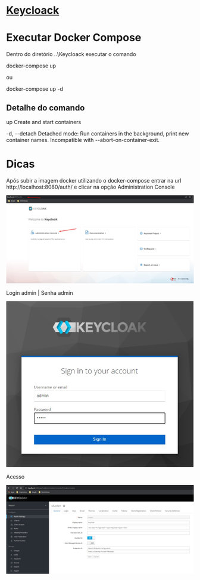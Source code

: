 # [Keycloack](https://www.keycloak.org/) #


# Executar Docker Compose #

<p>Dentro do diretório ..\Keycloack executar o comando </p>

<p>docker-compose up</p>
<p>ou</p>
<p>docker-compose up -d</p>

## Detalhe do comando ##

<p>up                 Create and start containers</p>
<p>
    -d, --detach       Detached mode: Run containers in the background,
                        print new container names. Incompatible with
                        --abort-on-container-exit.
</p>                

# Dicas #

<p>
    Após subir a imagem docker utilizando o docker-compose entrar na url http://localhost:8080/auth/
    e  clicar na opção Administration Console
</p>

<img src=".\images\Imagem01.jpg" />

<p>Login admin | Senha admin</p>

<img src=".\images\Imagem02.jpg" />

<p>Acesso</p>

<img src=".\images\Imagem03.jpg" />
